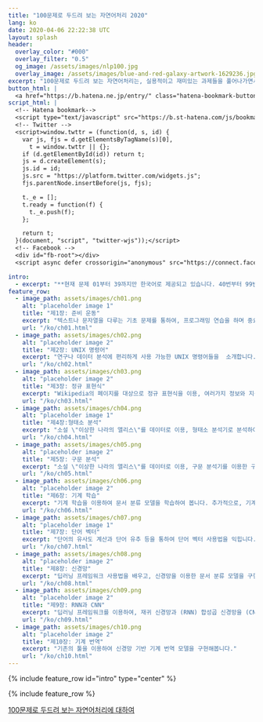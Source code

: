 ```yaml
---
title: "100문제로 두드려 보는 자연어처리 2020"
lang: ko
date: 2020-04-06 22:22:38 UTC
layout: splash
header:
  overlay_color: "#000"
  overlay_filter: "0.5"
  og_image: /assets/images/nlp100.jpg
  overlay_image: /assets/images/blue-and-red-galaxy-artwork-1629236.jpg
excerpt: "100문제로 두드려 보는 자연어처리는, 실용적이고 재미있는 과제들을 풀어나가면서, 프로그래밍, 데이터 분석, 연구 능력을 즐겁게 습득하는 것을 목표로한 문제집입니다."
button_html: |
  <a href="https://b.hatena.ne.jp/entry/" class="hatena-bookmark-button" data-hatena-bookmark-layout="basic-label-counter" data-hatena-bookmark-lang="en" title="このエントリーをはてなブックマークに追加"><img src="https://b.st-hatena.com/images/v4/public/entry-button/button-only@2x.png" alt="このエントリーをはてなブックマークに追加" width="20" height="20" style="border: none;" /></a> <a class="twitter-share-button" href="https://twitter.com/intent/tweet">Tweet</a> <div class="fb-like" data-href="https://nlp100.github.io/en/" data-width="" data-layout="button_count" data-action="like" data-size="small" data-share="true"></div>
script_html: |
  <!-- Hatena bookmark-->
  <script type="text/javascript" src="https://b.st-hatena.com/js/bookmark_button.js" charset="utf-8" async="async"></script>
  <!-- Twitter -->
  <script>window.twttr = (function(d, s, id) {
    var js, fjs = d.getElementsByTagName(s)[0],
      t = window.twttr || {};
    if (d.getElementById(id)) return t;
    js = d.createElement(s);
    js.id = id;
    js.src = "https://platform.twitter.com/widgets.js";
    fjs.parentNode.insertBefore(js, fjs);

    t._e = [];
    t.ready = function(f) {
      t._e.push(f);
    };

    return t;
  }(document, "script", "twitter-wjs"));</script>
  <!-- Facebook -->
  <div id="fb-root"></div>
  <script async defer crossorigin="anonymous" src="https://connect.facebook.net/ko_KR/sdk.js#xfbml=1&version=v6.0&appId=535222267422576&autoLogAppEvents=1"></script>

intro: 
  - excerpt: "**현재 문제 01부터 39까지만 한국어로 제공되고 있습니다. 40번부터 99번은 번역이 완료되는대로 공개 예정입니다.**"
feature_row:
  - image_path: assets/images/ch01.png
    alt: "placeholder image 1"
    title: "제1장: 준비 운동"
    excerpt: "텍스트나 문자열을 다루는 기초 문제를 통하여, 프로그래밍 연습을 하며 중요한 기초를 복습합니다."
    url: "/ko/ch01.html"
  - image_path: assets/images/ch02.png
    alt: "placeholder image 2"
    title: "제2장: UNIX 명령어"
    excerpt: "연구나 데이터 분석에 편리하게 사용 가능한 UNIX 명령어들을  소개합니다. 이를 직접 구현해보면서 프로그래밍 능력을 향상시키고, 기존의 툴이 있는 생태계를 경험합니다."
    url: "/ko/ch02.html"
  - image_path: assets/images/ch03.png
    alt: "placeholder image 2"
    title: "제3장: 정규 표현식"
    excerpt: "Wikipedia의 페이지를 대상으로 정규 표현식을 이용, 여러가지 정보와 지식을 추출하는 기법을 연습합니다."
    url: "/ko/ch03.html"
  - image_path: assets/images/ch04.png
    alt: "placeholder image 1"
    title: "제4장:형태소 분석"
    excerpt: "소설 \"이상한 나라의 앨리스\"를 데이터로 이용, 형태소 분석기로 분석하여 소설 내용에 대한 통계를 구합니다."
    url: "/ko/ch04.html"
  - image_path: assets/images/ch05.png
    alt: "placeholder image 2"
    title: "제5장: 구문 분석"
    excerpt: "소설 \"이상한 나라의 앨리스\"를 데이터로 이용, 구문 분석기를 이용한 구문 트리 사용법을 익합니다."
    url: "/ko/ch05.html"
  - image_path: assets/images/ch06.png
    alt: "placeholder image 2"
    title: "제6장: 기계 학습"
    excerpt: "기계 학습을 이용하여 문서 분류 모델을 학습하여 봅니다. 추가적으로, 기계 학습 모델의 평가 기법을 다루어 봅니다."
    url: "/ko/ch06.html"
  - image_path: assets/images/ch07.png
    alt: "placeholder image 1"
    title: "제7장: 단어 벡터"
    excerpt: "단어의 유사도 계산과 단어 유추 등을 통하여 단어 벡터 사용법을 익힙니다. 추가적으로, 클러스터링과 단어 벡터의 시각화 또한 연습합니다."
    url: "/ko/ch07.html"
  - image_path: assets/images/ch08.png
    alt: "placeholder image 2"
    title: "제8장: 신경망"
    excerpt: "딥러닝 프레임워크 사용법을 배우고, 신경망을 이용한 문서 분류 모델을 구현해봅니다."
    url: "/ko/ch08.html"
  - image_path: assets/images/ch09.png
    alt: "placeholder image 2"
    title: "제9장: RNN과 CNN"
    excerpt: "딥러닝 프레임워크를 이용하여, 재귀 신경망과 (RNN) 합성곱 신경망을 (CNN) 구현해봅니다."
    url: "/ko/ch09.html"
  - image_path: assets/images/ch10.png
    alt: "placeholder image 2"
    title: "제10장: 기계 번역"
    excerpt: "기존의 툴을 이용하여 신경망 기반 기계 번역 모델을 구현해봅니다."
    url: "/ko/ch10.html"
---
```


{% include feature_row id="intro" type="center" %}

{% include feature_row %}

<p class="text-center"><a href="about.html" class="btn btn--primary">100문제로 두드려 보는 자연어처리에 대하여</a></p>